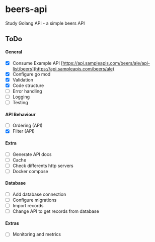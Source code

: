 # beers-api
Study Golang API  - a simple beers API 


## ToDo

#### General
- [X] Consume Example API [https://api.sampleapis.com/beers/ale/api-list/beers](https://api.sampleapis.com/beers/ale)
- [X] Configure go mod
- [X] Validation
- [X] Code structure
- [ ] Error handling
- [ ] Logging
- [ ] Testing

#### API Behaviour
- [ ] Ordering (API)
- [X] Filter (API)

#### Extra
- [ ] Generate API docs
- [ ] Cache
- [ ] Check differents http servers
- [ ] Docker compose

#### Database
- [ ] Add database connection
- [ ] Configure migrations
- [ ] Import records
- [ ] Change API to get records from database

#### Extras
- [ ] Monitoring and metrics
